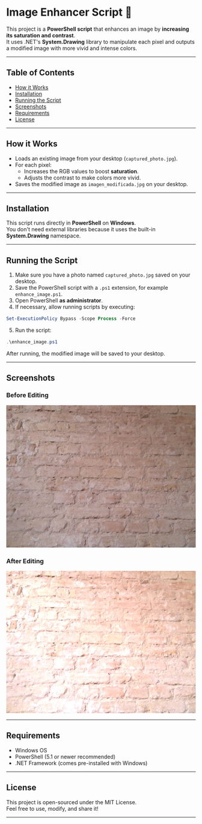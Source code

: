 # Image Enhancer Script 🎨

This project is a **PowerShell script** that enhances an image by **increasing its saturation and contrast**.  
It uses .NET's **System.Drawing** library to manipulate each pixel and outputs a modified image with more vivid and intense colors.

---

## Table of Contents

- [How it Works](#how-it-works)
- [Installation](#installation)
- [Running the Script](#running-the-script)
- [Screenshots](#screenshots)
- [Requirements](#requirements)
- [License](#license)

---

## How it Works

- Loads an existing image from your desktop (`captured_photo.jpg`).
- For each pixel:
  - Increases the RGB values to boost **saturation**.
  - Adjusts the contrast to make colors more vivid.
- Saves the modified image as `imagen_modificada.jpg` on your desktop.

---

## Installation

This script runs directly in **PowerShell** on **Windows**.  
You don't need external libraries because it uses the built-in **System.Drawing** namespace.

---

## Running the Script

1. Make sure you have a photo named `captured_photo.jpg` saved on your desktop.
2. Save the PowerShell script with a `.ps1` extension, for example `enhance_image.ps1`.
3. Open PowerShell **as administrator**.
4. If necessary, allow running scripts by executing:

```powershell
Set-ExecutionPolicy Bypass -Scope Process -Force
```

5. Run the script:

```powershell
.\enhance_image.ps1
```

After running, the modified image will be saved to your desktop.

---

## Screenshots

### Before Editing
![Original Photo](https://github.com/Daedu86/Editphoto/blob/main/captured_photo.jpg)

### After Editing
![Enhanced Photo](https://github.com/Daedu86/Editphoto/blob/main/imagen_modificada.jpg)

---

## Requirements

- Windows OS
- PowerShell (5.1 or newer recommended)
- .NET Framework (comes pre-installed with Windows)

---

## License

This project is open-sourced under the MIT License.  
Feel free to use, modify, and share it!

---
